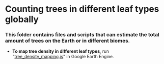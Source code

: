 # Counting trees in different leaf types globally

### This folder contains files and scripts that can estimate the total amount of trees on the Earth or in different biomes.

- **To map tree density in different leaf types**, run "[tree_density_mapping.js](tree_counting/tree_density_mapping.js)" in Google Earth Engine. 
